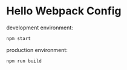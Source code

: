 # Hello Webpack Config

development environment:
```bash
npm start
```
production environment:
```bash
npm run build
```
